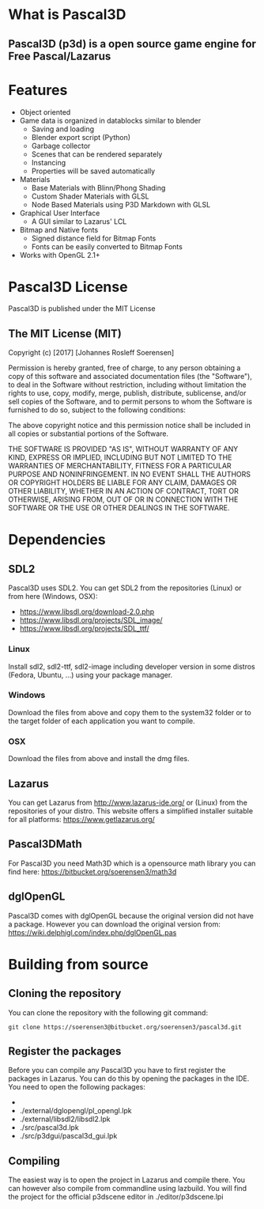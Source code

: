 # What is Pascal3D
## Pascal3D (p3d) is a open source game engine for Free Pascal/Lazarus


# Features
* Object oriented
* Game data is organized in datablocks similar to blender
  * Saving and loading
  * Blender export script (Python)
  * Garbage collector
  * Scenes that can be rendered separately
  * Instancing
  * Properties will be saved automatically
* Materials
  * Base Materials with Blinn/Phong Shading
  * Custom Shader Materials with GLSL
  * Node Based Materials using P3D Markdown with GLSL
* Graphical User Interface
  * A GUI similar to Lazarus' LCL
* Bitmap and Native fonts
  * Signed distance field for Bitmap Fonts
  * Fonts can be easily converted to Bitmap Fonts
* Works with OpenGL 2.1+

# Pascal3D License #

Pascal3D is published under the MIT License

## The MIT License (MIT) ##

Copyright (c) [2017] [Johannes Rosleff Soerensen]

Permission is hereby granted, free of charge, to any person obtaining a copy
of this software and associated documentation files (the "Software"), to deal
in the Software without restriction, including without limitation the rights
to use, copy, modify, merge, publish, distribute, sublicense, and/or sell
copies of the Software, and to permit persons to whom the Software is
furnished to do so, subject to the following conditions:

The above copyright notice and this permission notice shall be included in all
copies or substantial portions of the Software.

THE SOFTWARE IS PROVIDED "AS IS", WITHOUT WARRANTY OF ANY KIND, EXPRESS OR
IMPLIED, INCLUDING BUT NOT LIMITED TO THE WARRANTIES OF MERCHANTABILITY,
FITNESS FOR A PARTICULAR PURPOSE AND NONINFRINGEMENT. IN NO EVENT SHALL THE
AUTHORS OR COPYRIGHT HOLDERS BE LIABLE FOR ANY CLAIM, DAMAGES OR OTHER
LIABILITY, WHETHER IN AN ACTION OF CONTRACT, TORT OR OTHERWISE, ARISING FROM,
OUT OF OR IN CONNECTION WITH THE SOFTWARE OR THE USE OR OTHER DEALINGS IN THE
SOFTWARE.

# Dependencies
## SDL2
Pascal3D uses SDL2. 
You can get SDL2 from the repositories (Linux) or from here (Windows, OSX):

* https://www.libsdl.org/download-2.0.php
* https://www.libsdl.org/projects/SDL_image/
* https://www.libsdl.org/projects/SDL_ttf/

### Linux
Install sdl2, sdl2-ttf, sdl2-image including developer version in some distros (Fedora, Ubuntu, ...) using your package manager.
### Windows
Download the files from above and copy them to the system32 folder or to the target folder of each application you want to compile. 

### OSX
Download the files from above and install the dmg files.

## Lazarus

You can get Lazarus from http://www.lazarus-ide.org/ or (Linux) from the repositories of your distro. This website offers a simplified installer suitable for all platforms: https://www.getlazarus.org/

## Pascal3DMath

For Pascal3D you need Math3D which is a opensource math library you can find here:
https://bitbucket.org/soerensen3/math3d

## dglOpenGL

Pascal3D comes with dglOpenGL because the original version did not have a package. However you can download the original version from: https://wiki.delphigl.com/index.php/dglOpenGL.pas

# Building from source

## Cloning the repository
You can clone the repository with the following git command:

    git clone https://soerensen3@bitbucket.org/soerensen3/pascal3d.git

## Register the packages
Before you can compile any Pascal3D you have to first register the packages in Lazarus. You can do this by opening the packages in the IDE. You need to open the following packages:
* <the math3d package>
* ./external/dglopengl/pl_opengl.lpk
* ./external/libsdl2/libsdl2.lpk
* ./src/pascal3d.lpk
* ./src/p3dgui/pascal3d_gui.lpk

## Compiling
The easiest way is to open the project in Lazarus and compile there. You can however also compile from commandline using lazbuild. You will find the project for the official p3dscene editor in ./editor/p3dscene.lpi